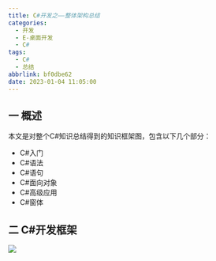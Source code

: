 ```yaml
---
title: C#开发之——整体架构总结
categories:
  - 开发
  - E-桌面开发
  - C#
tags:
  - C#
  - 总结
abbrlink: bf0dbe62
date: 2023-01-04 11:05:00
---
```

## 一 概述

本文是对整个C#知识总结得到的知识框架图，包含以下几个部分：

* C#入门
* C#语法
* C#语句
* C#面向对象
* C#高级应用
* C#窗体

<!--more-->

## 二 C#开发框架

![][1]

[1]:https://cdn.staticaly.com/gh/PGzxc/CDN/master/blog-image/csharp-all-xmind-summary.png